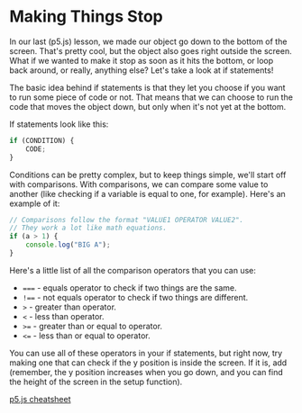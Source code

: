 # Making Things Stop

In our last (p5.js) lesson, we made our object go down to the bottom of the screen.
That's pretty cool, but the object also goes right outside the screen.
What if we wanted to make it stop as soon as it hits the bottom, or loop back around, or really, anything else?
Let's take a look at if statements!

The basic idea behind if statements is that they let you choose if you want to run some piece of code or not.
That means that we can choose to run the code that moves the object down, but only when it's not yet at the bottom.

If statements look like this:

```js
if (CONDITION) {
    CODE;
}
```

Conditions can be pretty complex, but to keep things simple, we'll start off with comparisons.
With comparisons, we can compare some value to another (like checking if a variable is equal to one, for example).
Here's an example of it:

```js
// Comparisons follow the format "VALUE1 OPERATOR VALUE2".
// They work a lot like math equations.
if (a > 1) {
    console.log("BIG A");
}
```

Here's a little list of all the comparison operators that you can use:

-   `===` - equals operator to check if two things are the same.
-   `!==` - not equals operator to check if two things are different.
-   `>` - greater than operator.
-   `<` - less than operator.
-   `>=` - greater than or equal to operator.
-   `<=` - less than or equal to operator.

You can use all of these operators in your if statements,
but right now, try making one that can check if the y position is inside the screen.
If it is, add (remember, the y position increases when you go down,
and you can find the height of the screen in the setup function).

[p5.js cheatsheet](https://bmoren.github.io/p5js-cheat-sheet/)
